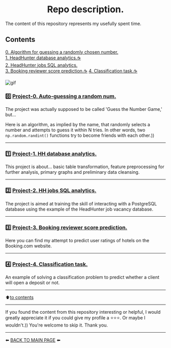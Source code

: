 <h1><center>Repo description.<center></h1>

The content of this repository represents my usefully spent time.

## Contents  
[0. Algorithm for guessing a randomly chosen number.](#0️⃣-project-0-auto-guessing-a-random-num)  
[1. HeadHunter database analytics.☕](#1️⃣-project-1-hh-database-analytics)  
[2. HeadHunter jobs SQL analytics.](#2️⃣-project-2-hh-jobs-sql-analytics)  
[3. Booking reviewer score prediction.☕](#3️⃣-project-3-booking-reviewer-score-prediction)
[4. Classification task.☕](#4️⃣-project-4-classification-task-bank)  

![gif](https://media.tenor.com/Zuq032763-cAAAAC/loading.gif)

### 0️⃣ [Project-0. Auto-guessing a random num.](https://github.com/Akialema/PROJECTS.EDU/tree/main/0.Project-0%3AGame_Guess_number_auto)

The project was actually supposed to be called 'Guess the Number Game,' but...

Here is an algorithm, as implied by the name, that randomly selects a number and attempts to guess it within N tries. In other words, two `np.random.randint()` functions try to become friends with each other.))

---

### 1️⃣ [Project-1. HH database analytics.](https://github.com/Akialema/PROJECTS.EDU/tree/main/1.Project-1%3AHeadHunter_database_analytics)

This project is about... basic table transformation, feature preprocessing for further analysis, primary graphs and preliminary data cleansing.

---

### 2️⃣ [Project-2. HH jobs SQL analytics.](https://github.com/Akialema/PROJECTS.EDU/tree/main/2.Project-2%3AHH_sql_jobs_analytics)

The project is aimed at training the skill of interacting with a PostgreSQL database using the example of the HeadHunter job vacancy database.

---

### 3️⃣ [Project-3. Booking reviewer score prediction.](https://github.com/Akialema/PROJECTS.EDU/tree/main/3.Project-3%3ABooking_reviewer_score_prediction)

Here you can find my attempt to predict user ratings of hotels on the Booking.com website.

---

### 4️⃣ [Project-4. Classification task.](https://github.com/Akialema/PROJECTS.EDU/tree/main/4.Project-4%3Aclassification_task_bank)

An example of solving a classification problem to predict whether a client will open a deposit or not. 

---

:arrow_up:[to contents](#contents)

---

If you found the content from this repository interesting or helpful, I would greatly appreciate it if you could give my profile a ⭐️⭐️⭐️. Or maybe I wouldn't.)) You're welcome to skip it. Thank you.

---

⬅️ [BACK TO MAIN PAGE](https://github.com/Akialema) ⬅️